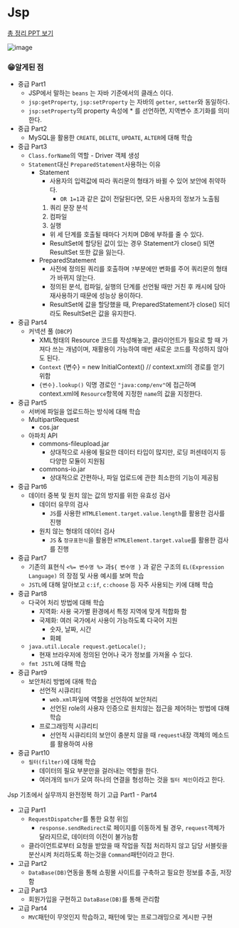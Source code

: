 # Jsp

[총 정리 PPT 보기](https://github.com/kwb020312/JSP_Base_itgo/files/10801005/2023_02_21_JSP._._.pptx)

![image](https://user-images.githubusercontent.com/46777310/220549874-6d1c9b5b-4402-48fa-b7af-77c280efea1c.png)

### 😁알게된 점

- 중급 Part1
    - JSP에서 말하는 `beans` 는 자바 기준에서의 클래스 이다.
    - `jsp:getProperty`, `jsp:setProperty` 는 자바의 `getter`, `setter`와 동일하다.
    - `jsp:setProperty`의 property 속성에 * 를 선언하면, 지역변수 초기화를 의미한다.
- 중급 Part2
    - MySQL을 활용한 `CREATE`, `DELETE`, `UPDATE`, `ALTER`에 대해 학습
- 중급 Part3
    - `Class.forName`의 역할 - Driver 객체 생성
    - `Statement`대신 `PreparedStatement`사용하는 이유
        - Statement
            - 사용자의 입력값에 따라 쿼리문의 형태가 바뀔 수 있어 보안에 취약하다.
                - `OR 1=1`과 같은 값이 전달된다면, 모든 사용자의 정보가 노출됨
            1. 쿼리 문장 분석
            2. 컴파일
            3. 실행
            - 위 세 단계를 호출될 때마다 거치며 DB에 부하를 줄 수 있다.
            - ResultSet에 할당된 값이 있는 경우 Statement가 close() 되면 ResultSet 또한 값을 잃는다.
        - PreparedStatement
            - 사전에 정의된 쿼리를 호출하며 `?`부분에만 변화를 주어 쿼리문의 형태가 바뀌지 않는다.
            - 정의된 분석, 컴파일, 실행의 단계를 선언될 때만 거친 후 캐시에 담아 재사용하기 때문에 성능상 용이하다.
            - ResultSet에 값을 할당했을 때, PreparedStatement가 close() 되더라도 ResultSet은 값을 유지한다.
- 중급 Part4
    - 커넥션 풀 (`DBCP`)
        - XML형태의 Resource 코드를 작성해놓고, 클라이언트가 필요로 할 때 가져다 쓰는 개념이며, 재활용이 가능하여 매번 새로운 코드를 작성하지 않아도 된다.
        - `Context` {변수} = new InitialContext() // context.xml의 경로를 얻기 위함
        - `{변수}.lookup()` 익명 경로인 `"java:comp/env"`에 접근하며 context.xml에 `Resource`항목에 지정한 `name`의 값을 지정한다.
- 중급 Part5
    - 서버에 파일을 업로드하는 방식에 대해 학습
    - MultipartRequest
        - cos.jar
    - 아파치 API
        - commons-fileupload.jar
            - 상대적으로 사용에 필요한 데이터 타입이 많지만, 로딩 퍼센테이지 등 다양한 모듈이 지원됨
        - commons-io.jar
            - 상대적으로 간편하나, 파일 업로드에 관한 최소한의 기능이 제공됨
- 중급 Part6
    - 데이터 중복 및 원치 않는 값의 방지를 위한 유효성 검사
        - 데이터 유무의 검사
            - `JS`를 사용한 `HTMLElement.target.value.length`를 활용한 검사를 진행
        - 원치 않는 형태의 데이터 검사
            - `JS` & `정규표현식`을 활용한 `HTMLElement.target.value`를 활용한 검사를 진행
- 중급 Part7
    - 기존의 표현식 `<%= 변수명 %>` 과`${ 변수명 }` 과 같은 구조의 `EL(Expression Language)` 의 장점 및 사용 예시를 보며 학습
    - `JSTL`에 대해 알아보고 `c:if`, `c:choose` 등 자주 사용되는 키에 대해 학습
- 중급 Part8
    - 다국어 처리 방법에 대해 학습
        - 지역화: 사용 국가별 환경에서 특정 지역에 맞게 적합화 함
        - 국제화: 여러 국가에서 사용이 가능하도록 다국어 지원
            - 숫자, 날짜, 시간
            - 화폐
    - `java.util.Locale request.getLocale();`
        - 현재 브라우저에 정의된 언어나 국가 정보를 가져올 수 있다.
    - `fmt JSTL`에 대해 학습
- 중급 Part9
    - 보안처리 방법에 대해 학습
        - 선언적 시큐리티
            - `web.xml`파일에 역할을 선언하여 보안처리
            - 선언된 role의 사용자 인증으로 원치않는 접근을 제어하는 방법에 대해 학습
        - 프로그래밍적 시큐리티
            - 선언적 시큐리티의 보안이 충분치 않을 때 `request`내장 객체의 메소드를 활용하여 사용
- 중급 Part10
    - `필터(filter)`에 대해 학습
        - 데이터의 필요 부분만을 걸러내는 역할을 한다.
        - 여러개의 `필터`가 모여 하나의 연결을 형성하는 것을 `필터 체인`이라고 한다.

Jsp 기초에서 실무까지 완전정복 하기 고급 Part1 - Part4

- 고급 Part1
    - `RequestDispatcher`를 통한 요청 위임
        - `response.sendRedirect`로 페이지를 이동하게 될 경우, `request`객체가 달라지므로, 데이터의 이전이 불가능함
    - 클라이언트로부터 요청을 받았을 때 작업을 직접 처리하지 않고 담당 서블릿을 분산시켜 처리하도록 하는것을 `Command`패턴이라고 한다.
- 고급 Part2
    - `DataBase(DB)`연동을 통해 쇼핑몰 사이트를 구축하고 필요한 정보를 추출, 저장함
- 고급 Part3
    - 회원가입을 구현하고 `DataBase(DB)`를 통해 관리함
- 고급 Part4
    - `MVC`패턴이 무엇인지 학습하고, 패턴에 맞는 프로그래밍으로 게시판 구현
